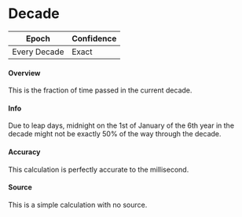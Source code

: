 # Decade

| Epoch        | Confidence |
| ------------ | ---------- |
| Every Decade | Exact      |

#### Overview

This is the fraction of time passed in the current decade.

#### Info

Due to leap days, midnight on the 1st of January of the 6th year in the decade might not be exactly 50% of the way through the decade.

#### Accuracy

This calculation is perfectly accurate to the millisecond.

#### Source

This is a simple calculation with no source.
